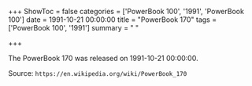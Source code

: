 +++
ShowToc = false
categories = ['PowerBook 100', '1991', 'PowerBook 100']
date = 1991-10-21 00:00:00
title = "PowerBook 170"
tags = ['PowerBook 100', '1991']
summary = " "

+++

The PowerBook 170 was released on 1991-10-21 00:00:00.

Source: `https://en.wikipedia.org/wiki/PowerBook_170`


